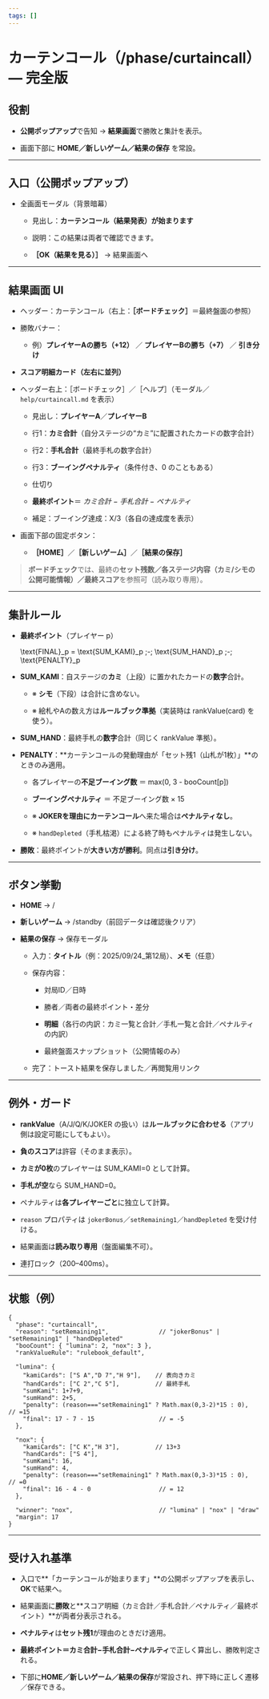 ```yaml
---
tags: []
---
```

# **カーテンコール（/phase/curtaincall）— 完全版**

  

## **役割**

- **公開ポップアップ**で告知 → **結果画面**で勝敗と集計を表示。
    
- 画面下部に **HOME／新しいゲーム／結果の保存** を常設。
    

---

## **入口（公開ポップアップ）**

- 全画面モーダル（背景暗幕）
    
    - 見出し：**カーテンコール（結果発表）が始まります**
        
    - 説明：この結果は両者で確認できます。
        
    - **［OK（結果を見る）］** → 結果画面へ
        
    

---

## **結果画面 UI**

- ヘッダー：カーテンコール（右上：**［ボードチェック］**＝最終盤面の参照）
    
- 勝敗バナー：
    
    - 例）**プレイヤーAの勝ち（+12）** ／ **プレイヤーBの勝ち（+7）** ／ **引き分け**
        
    
- **スコア明細カード（左右に並列）**

- ヘッダー右上：［ボードチェック］／［ヘルプ］（モーダル／`help/curtaincall.md` を表示）
    
    - 見出し：**プレイヤーA**／**プレイヤーB**
        
    - 行1：**カミ合計**（自分ステージの“カミ”に配置されたカードの数字合計）
        
    - 行2：**手札合計**（最終手札の数字合計）
        
    - 行3：**ブーイングペナルティ**（条件付き、0 のこともある）
        
    - 仕切り
        
    - **最終ポイント**＝ _カミ合計 − 手札合計 − ペナルティ_
        
    - 補足：ブーイング達成：X/3（各自の達成度を表示）
        
    
- 画面下部の固定ボタン：
    
    - **［HOME］**／**［新しいゲーム］**／**［結果の保存］**
        
    

  

> **ボードチェック**では、最終の**セット残数／各ステージ内容（カミ/シモの公開可能情報）／最終スコア**を参照可（読み取り専用）。

---

## **集計ルール**

- **最終ポイント**（プレイヤー p）
    
    \text{FINAL}_p = \text{SUM\_KAMI}_p \;-\; \text{SUM\_HAND}_p \;-\; \text{PENALTY}_p
    
- **SUM_KAMI**：自ステージの**カミ**（上段）に置かれたカードの**数字**合計。
    
    - ※ **シモ**（下段）は合計に含めない。
        
    - ※ 絵札やAの数え方は**ルールブック準拠**（実装時は rankValue(card) を使う）。
        
    
- **SUM_HAND**：最終手札の**数字**合計（同じく rankValue 準拠）。
    
- **PENALTY**：**カーテンコールの発動理由が「セット残1（山札が1枚）」**のときのみ適用。

    - 各プレイヤーの**不足ブーイング数** ＝ max(0, 3 - booCount[p])

    - **ブーイングペナルティ** ＝ 不足ブーイング数 × 15

    - ※ **JOKERを理由にカーテンコール**へ来た場合は**ペナルティなし**。

    - ※ `handDepleted`（手札枯渇）による終了時もペナルティは発生しない。
        
    
- **勝敗**：最終ポイントが**大きい方が勝利**。同点は**引き分け**。
    

---

## **ボタン挙動**

- **HOME** → /
    
- **新しいゲーム** → /standby（前回データは確認後クリア）
    
- **結果の保存** → 保存モーダル
    
    - 入力：**タイトル**（例：2025/09/24_第12局）、**メモ**（任意）
        
    - 保存内容：
        
        - 対局ID／日時
            
        - 勝者／両者の最終ポイント・差分
            
        - **明細**（各行の内訳：カミ一覧と合計／手札一覧と合計／ペナルティの内訳）
            
        - 最終盤面スナップショット（公開情報のみ）
            
        
    - 完了：トースト結果を保存しました／再閲覧用リンク
        
    

---

## **例外・ガード**

- **rankValue**（A/J/Q/K/JOKER の扱い）は**ルールブックに合わせる**（アプリ側は設定可能にしてもよい）。

- **負のスコア**は許容（そのまま表示）。

- **カミが0枚**のプレイヤーは SUM_KAMI=0 として計算。

- **手札が空**なら SUM_HAND=0。

- ペナルティは**各プレイヤーごと**に独立して計算。

- `reason` プロパティは `jokerBonus`／`setRemaining1`／`handDepleted` を受け付ける。

- 結果画面は**読み取り専用**（盤面編集不可）。
    
- 連打ロック（200–400ms）。
    

---

## **状態（例）**

```
{
  "phase": "curtaincall",
  "reason": "setRemaining1",              // "jokerBonus" | "setRemaining1" | "handDepleted"
  "booCount": { "lumina": 2, "nox": 3 },
  "rankValueRule": "rulebook_default",

  "lumina": {
    "kamiCards": ["S A","D 7","H 9"],    // 表向きカミ
    "handCards": ["C 2","C 5"],          // 最終手札
    "sumKami": 1+7+9,
    "sumHand": 2+5,
    "penalty": (reason==="setRemaining1" ? Math.max(0,3-2)*15 : 0),  // =15
    "final": 17 - 7 - 15                  // = -5
  },

  "nox": {
    "kamiCards": ["C K","H 3"],          // 13+3
    "handCards": ["S 4"],
    "sumKami": 16,
    "sumHand": 4,
    "penalty": (reason==="setRemaining1" ? Math.max(0,3-3)*15 : 0),  // =0
    "final": 16 - 4 - 0                   // = 12
  },

  "winner": "nox",                        // "lumina" | "nox" | "draw"
  "margin": 17
}
```

---

## **受け入れ基準**

- 入口で**「カーテンコールが始まります」**の公開ポップアップを表示し、**OK**で結果へ。
    
- 結果画面に**勝敗**と**スコア明細（カミ合計／手札合計／ペナルティ／最終ポイント）**が両者分表示される。
    
- **ペナルティ**は**セット残1**が理由のときだけ適用。
    
- **最終ポイント＝カミ合計−手札合計−ペナルティ**で正しく算出し、勝敗判定される。
    
- 下部に**HOME／新しいゲーム／結果の保存**が常設され、押下時に正しく遷移／保存できる。